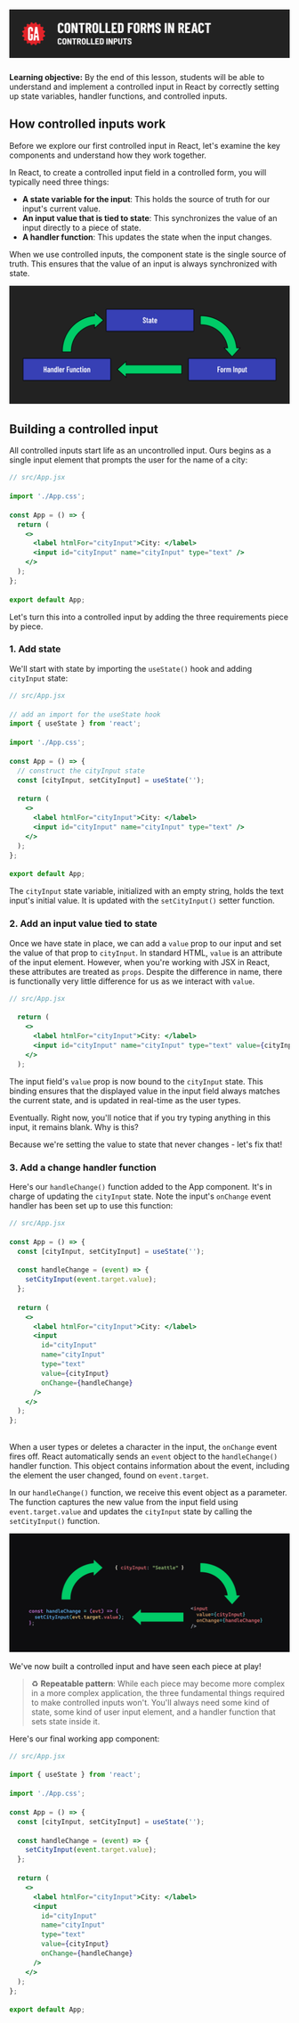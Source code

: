 # ![Controlled Forms in React - Controlled Inputs](./assets/hero.png)

**Learning objective:** By the end of this lesson, students will be able to understand and implement a controlled input in React by correctly setting up state variables, handler functions, and controlled inputs.

## How controlled inputs work

Before we explore our first controlled input in React, let's examine the key components and understand how they work together.

In React, to create a controlled input field in a controlled form, you will typically need three things:

- **A state variable for the input**: This holds the source of truth for our input's current value.
- **An input value that is tied to state**: This synchronizes the value of an input directly to a piece of state.
- **A handler function**: This updates the state when the input changes.

When we use controlled inputs, the component state is the single source of truth. This ensures that the value of an input is always synchronized with state.

![Flow chart](./assets/flow-chart.png)

## Building a controlled input

All controlled inputs start life as an uncontrolled input. Ours begins as a single input element that prompts the user for the name of a city:

```jsx
// src/App.jsx

import './App.css';

const App = () => {
  return (
    <>
      <label htmlFor="cityInput">City: </label>
      <input id="cityInput" name="cityInput" type="text" />
    </>
  );
};

export default App;
```

Let's turn this into a controlled input by adding the three requirements piece by piece.

### 1. Add state

We'll start with state by importing the `useState()` hook and adding `cityInput` state:

```jsx
// src/App.jsx

// add an import for the useState hook
import { useState } from 'react';

import './App.css';

const App = () => {
  // construct the cityInput state
  const [cityInput, setCityInput] = useState('');

  return (
    <>
      <label htmlFor="cityInput">City: </label>
      <input id="cityInput" name="cityInput" type="text" />
    </>
  );
};

export default App;
```

The `cityInput` state variable, initialized with an empty string, holds the text input's initial value. It is updated with the `setCityInput()` setter function.

### 2. Add an input value tied to state

Once we have state in place, we can add a `value` prop to our input and set the value of that prop to `cityInput`. In standard HTML, `value` is an attribute of the input element. However, when you're working with JSX in React, these attributes are treated as `props`. Despite the difference in name, there is functionally very little difference for us as we interact with `value`.

```jsx
// src/App.jsx

  return (
    <>
      <label htmlFor="cityInput">City: </label>
      <input id="cityInput" name="cityInput" type="text" value={cityInput}/>
    </>
  );
```

The input field's `value` prop is now bound to the `cityInput` state. This binding ensures that the displayed value in the input field always matches the current state, and is updated in real-time as the user types.

Eventually. Right now, you'll notice that if you try typing anything in this input, it remains blank. Why is this?

Because we're setting the value to state that never changes - let's fix that!

### 3. Add a change handler function

Here's our `handleChange()` function added to the App component. It's in charge of updating the `cityInput` state. Note the input's `onChange` event handler has been set up to use this function:

```jsx
// src/App.jsx

const App = () => {
  const [cityInput, setCityInput] = useState('');

  const handleChange = (event) => {
    setCityInput(event.target.value);
  };

  return (
    <>
      <label htmlFor="cityInput">City: </label>
      <input 
        id="cityInput"
        name="cityInput"
        type="text"
        value={cityInput}
        onChange={handleChange}
      />
    </>
  );
};
  
```

When a user types or deletes a character in the input, the `onChange` event fires off. React automatically sends an `event` object to the `handleChange()` handler function. This object contains information about the event, including the element the user changed, found on `event.target`.

In our `handleChange()` function, we receive this event object as a parameter. The function captures the new value from the input field using `event.target.value` and updates the `cityInput` state by calling the `setCityInput()` function.

![Flow chart](./assets/flow-chart-b.png)

We've now built a controlled input and have seen each piece at play!

> ♻️ **Repeatable pattern**: While each piece may become more complex in a more complex application, the three fundamental things required to make controlled inputs won't. You'll always need some kind of state, some kind of user input element, and a handler function that sets state inside it.

Here's our final working app component:

```jsx
// src/App.jsx

import { useState } from 'react';

import './App.css';

const App = () => {
  const [cityInput, setCityInput] = useState('');

  const handleChange = (event) => {
    setCityInput(event.target.value);
  };

  return (
    <>
      <label htmlFor="cityInput">City: </label>
      <input
        id="cityInput"
        name="cityInput"
        type="text"
        value={cityInput}
        onChange={handleChange}
      />
    </>
  );
};

export default App;
```
